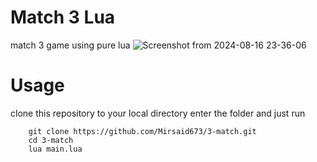 # Match 3 Lua
match 3 game using pure lua
![Screenshot from 2024-08-16 23-36-06](https://github.com/user-attachments/assets/b6f70829-f66e-4629-8af3-c986de16e4fe)

# Usage 
clone this repository to your local directory
enter the folder and just run

```
    git clone https://github.com/Mirsaid673/3-match.git
    cd 3-match
    lua main.lua
```
